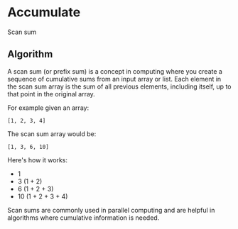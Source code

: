 # Accumulate

Scan sum

## Algorithm

A scan sum (or prefix sum) is a concept in computing where you create a sequence of cumulative sums from an input array or list. Each element in the scan sum array is the sum of all previous elements, including itself, up to that point in the original array.

For example given an array:

    [1, 2, 3, 4]

The scan sum array would be:

    [1, 3, 6, 10]

Here's how it works:

- 1
- 3 (1 + 2)
- 6 (1 + 2 + 3)
- 10 (1 + 2 + 3 + 4)

Scan sums are commonly used in parallel computing and are helpful in algorithms where cumulative information is needed.
